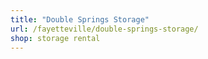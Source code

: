 ```yaml
---
title: "Double Springs Storage"
url: /fayetteville/double-springs-storage/
shop: storage rental
---
```

